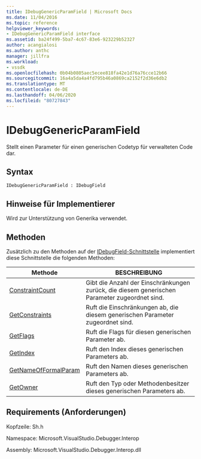 ```yaml
---
title: IDebugGenericParamField | Microsoft Docs
ms.date: 11/04/2016
ms.topic: reference
helpviewer_keywords:
- IDebugGenericParamField interface
ms.assetid: ba24f499-5ba7-4c67-83e6-923229b52327
author: acangialosi
ms.author: anthc
manager: jillfra
ms.workload:
- vssdk
ms.openlocfilehash: 0b04b0805aec5ecee818fa42e1d76a76cce12b66
ms.sourcegitcommit: 16a4a5da4a4fd795b46a0869ca2152f2d36e6db2
ms.translationtype: MT
ms.contentlocale: de-DE
ms.lasthandoff: 04/06/2020
ms.locfileid: "80727843"
---
```

# <a name="idebuggenericparamfield"></a>IDebugGenericParamField
Stellt einen Parameter für einen generischen Codetyp für verwalteten Code dar.

## <a name="syntax"></a>Syntax

```
IDebugGenericParamField : IDebugField
```

## <a name="notes-for-implementers"></a>Hinweise für Implementierer
 Wird zur Unterstützung von Generika verwendet.

## <a name="methods"></a>Methoden
 Zusätzlich zu den Methoden auf der [IDebugField-Schnittstelle](../../../extensibility/debugger/reference/idebugfield.md) implementiert diese Schnittstelle die folgenden Methoden:

|Methode|BESCHREIBUNG|
|------------|-----------------|
|[ConstraintCount](../../../extensibility/debugger/reference/idebuggenericparamfield-constraintcount.md)|Gibt die Anzahl der Einschränkungen zurück, die diesem generischen Parameter zugeordnet sind.|
|[GetConstraints](../../../extensibility/debugger/reference/idebuggenericparamfield-getconstraints.md)|Ruft die Einschränkungen ab, die diesem generischen Parameter zugeordnet sind.|
|[GetFlags](../../../extensibility/debugger/reference/idebuggenericparamfield-getflags.md)|Ruft die Flags für diesen generischen Parameter ab.|
|[GetIndex](../../../extensibility/debugger/reference/idebuggenericparamfield-getindex.md)|Ruft den Index dieses generischen Parameters ab.|
|[GetNameOfFormalParam](../../../extensibility/debugger/reference/idebuggenericparamfield-getnameofformalparam.md)|Ruft den Namen dieses generischen Parameters ab.|
|[GetOwner](../../../extensibility/debugger/reference/idebuggenericparamfield-getowner.md)|Ruft den Typ oder Methodenbesitzer dieses generischen Parameters ab.|

## <a name="requirements"></a>Requirements (Anforderungen)
 Kopfzeile: Sh.h

 Namespace: Microsoft.VisualStudio.Debugger.Interop

 Assembly: Microsoft.VisualStudio.Debugger.Interop.dll
